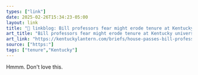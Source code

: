 ```yaml
---
types: ["link"]
date: 2025-02-26T15:34:23-05:00
layout: link
title: "🔗 linkblog: Bill professors fear might erode tenure at Kentucky universities passes House • Kentucky Lantern'"
art_title: "Bill professors fear might erode tenure at Kentucky universities passes House • Kentucky Lantern"
art_link: "https://kentuckylantern.com/briefs/house-passes-bill-professors-fear-might-erode-tenure-at-kentucky-universities/"
source: ["https:"]
tags: ["tenure","Kentucky"]
---
```

Hmmm. Don't love this.
